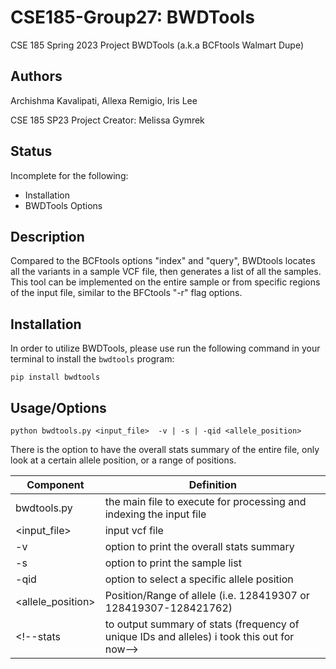 # CSE185-Group27: BWDTools
CSE 185 Spring 2023 Project
BWDTools (a.k.a BCFtools Walmart Dupe)

## Authors
Archishma Kavalipati, Allexa Remigio, Iris Lee

CSE 185 SP23 Project Creator: Melissa Gymrek 

## Status
Incomplete for the following:
- Installation
- BWDTools Options

## Description
Compared to the BCFtools options "index" and "query", BWDtools locates all the variants in a sample VCF file, then generates a list of all the samples. This tool can be implemented on the entire sample or from specific regions of the input file, similar to the BFCtools "-r" flag options.

## Installation
In order to utilize BWDTools, please use run the following command in your terminal to install the `bwdtools` program:

`pip install bwdtools`

## Usage/Options
`python bwdtools.py <input_file>  -v | -s | -qid <allele_position> `

There is the option to have the overall stats summary of the entire file, only look at a certain allele position, or a range of positions.

Component | Definition 
 ------------ | ------------- 
bwdtools.py | the main file to execute for processing and indexing the input file
<input_file>  | input vcf file
-v  | option to print the overall stats summary
-s  | option to print the sample list
-qid  | option to select a specific allele position
<allele_position>  | Position/Range of allele (i.e. 128419307 or 128419307-128421762)
<!--stats  | to output summary of stats (frequency of unique IDs and alleles)  i took this out for now-->

